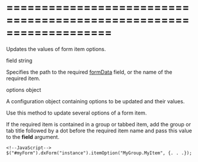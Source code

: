 <!--**
/*-------------------------------------------
    Auto-generated file. Do not modify.
-------------------------------------------

**-->
===================================================================
===================================================================

<!--shortDescription-->
Updates the values of form item options.
<!--/shortDescription-->

<!--paramName1-->field<!--/paramName1-->
<!--paramType1-->string<!--/paramType1-->
<!--paramDescription1-->
Specifies the path to the required <a href="/Documentation/17_1/ApiReference/UI_Widgets/dxForm/Configuration#formData">formData</a> field, or the name of the required item.
<!--/paramDescription1-->

<!--paramName2-->options<!--/paramName2-->
<!--paramType2-->object<!--/paramType2-->
<!--paramDescription2-->
A configuration object containing options to be updated and their values.
<!--/paramDescription2-->

<!--fullDescription-->
Use this method to update several options of a form item.

If the required item is contained in a group or tabbed item, add the group or tab title followed by a dot before the required item name and pass this value to the **field** argument.

    <!--JavaScript-->
    $("#myForm").dxForm("instance").itemOption("MyGroup.MyItem", {. . .});
<!--/fullDescription-->